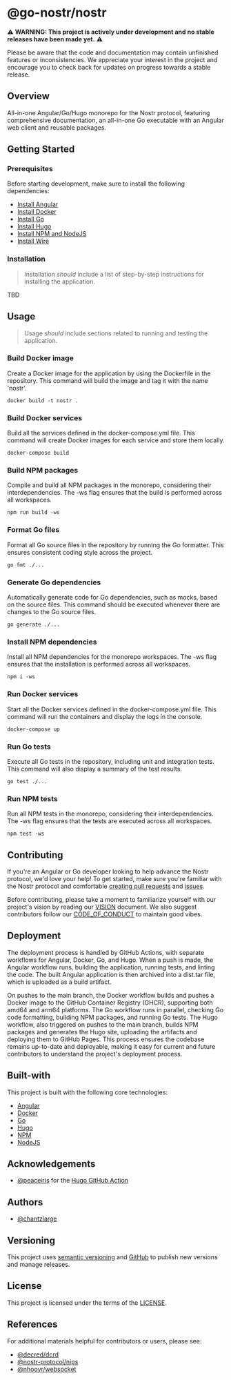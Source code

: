 # @go-nostr/nostr

⚠️ **WARNING: This project is actively under development and no stable releases have been made yet.** ⚠️

Please be aware that the code and documentation may contain unfinished features or inconsistencies. We appreciate your interest in the project and encourage you to check back for updates on progress towards a stable release.

## Overview

All-in-one Angular/Go/Hugo monorepo for the Nostr protocol, featuring comprehensive documentation, an all-in-one Go executable with an Angular web client and reusable packages.

## Getting Started

### Prerequisites

Before starting development, make sure to install the following dependencies:

- [Install Angular](https://angular.io/guide/setup-local)
- [Install Docker](https://docs.docker.com/engine/install/)
- [Install Go](https://go.dev/doc/install)
- [Install Hugo](https://gohugo.io/installation/)
- [Install NPM and NodeJS](https://docs.npmjs.com/downloading-and-installing-node-js-and-npm)
- [Install Wire](https://github.com/google/wire#installing)

### Installation

> Installation _should_ include a list of step-by-step instructions for installing the application.

TBD

## Usage

> Usage _should_ include sections related to running and testing the application.

### Build Docker image

Create a Docker image for the application by using the Dockerfile in the repository. This command will build the image and tag it with the name 'nostr'.

```shell
docker build -t nostr .
```

### Build Docker services

Build all the services defined in the docker-compose.yml file. This command will create Docker images for each service and store them locally.

```shell
docker-compose build
```

### Build NPM packages

Compile and build all NPM packages in the monorepo, considering their interdependencies. The -ws flag ensures that the build is performed across all workspaces.

```shell
npm run build -ws
```

### Format Go files

Format all Go source files in the repository by running the Go formatter. This ensures consistent coding style across the project.

```shell
go fmt ./...
```

### Generate Go dependencies

Automatically generate code for Go dependencies, such as mocks, based on the source files. This command should be executed whenever there are changes to the Go source files.

```shell
go generate ./...
```

### Install NPM dependencies

Install all NPM dependencies for the monorepo workspaces. The -ws flag ensures that the installation is performed across all workspaces.

```shell
npm i -ws
```

### Run Docker services

Start all the Docker services defined in the docker-compose.yml file. This command will run the containers and display the logs in the console.

```shell
docker-compose up
```

### Run Go tests

Execute all Go tests in the repository, including unit and integration tests. This command will also display a summary of the test results.

```shell
go test ./...
```

### Run NPM tests

Run all NPM tests in the monorepo, considering their interdependencies. The -ws flag ensures that the tests are executed across all workspaces.

```shell
npm test -ws
```

## Contributing

If you're an Angular or Go developer looking to help advance the Nostr protocol, we'd love your help! To get started, make sure you're familiar with the Nostr protocol and comfortable [creating pull requests](https://docs.github.com/en/pull-requests/collaborating-with-pull-requests/proposing-changes-to-your-work-with-pull-requests/creating-a-pull-request) and [issues](https://docs.github.com/en/issues/tracking-your-work-with-issues/creating-an-issue).

Before contributing, please take a moment to familiarize yourself with our project's vision by reading our [VISION](./VISION.md) document. We also suggest contributors follow our [CODE_OF_CONDUCT](./CODE_OF_CONDUCT.md) to maintain good vibes.

## Deployment

The deployment process is handled by GitHub Actions, with separate workflows for Angular, Docker, Go, and Hugo. When a push is made, the Angular workflow runs, building the application, running tests, and linting the code. The built Angular application is then archived into a dist.tar file, which is uploaded as a build artifact.

On pushes to the main branch, the Docker workflow builds and pushes a Docker image to the GitHub Container Registry (GHCR), supporting both amd64 and arm64 platforms. The Go workflow runs in parallel, checking Go code formatting, building NPM packages, and running Go tests. The Hugo workflow, also triggered on pushes to the main branch, builds NPM packages and generates the Hugo site, uploading the artifacts and deploying them to GitHub Pages. This process ensures the codebase remains up-to-date and deployable, making it easy for current and future contributors to understand the project's deployment process.

## Built-with

This project is built with the following core technologies:

- [Angular](https://angular.io/)
- [Docker](https://docker.com/)
- [Go](https://go.dev/)
- [Hugo](https://gohugo.io/)
- [NPM](https://www.npmjs.com/)
- [NodeJS](https://nodejs.org/en)

## Acknowledgements

- [@peaceiris](https://github.com/peaceiris) for the [Hugo GitHub Action](https://github.com/peaceiris/actions-hugo)

## Authors

- [@chantzlarge](https://github.com/chantzlarge)

## Versioning

This project uses [semantic versioning](https://semver.org) and [GitHub](https://docs.github.com/en/repositories/releasing-projects-on-github/managing-releases-in-a-repository) to publish new versions and manage releases.

## License

This project is licensed under the terms of the [LICENSE](./LICENSE).

## References

For additional materials helpful for contributors or users, please see:

- [@decred/dcrd](https://github.com/decred/dcrd)
- [@nostr-protocol/nips](https://github.com/nostr-protocol/nips)
- [@nhooyr/websocket](https://github.com/nhooyr/websocket)
